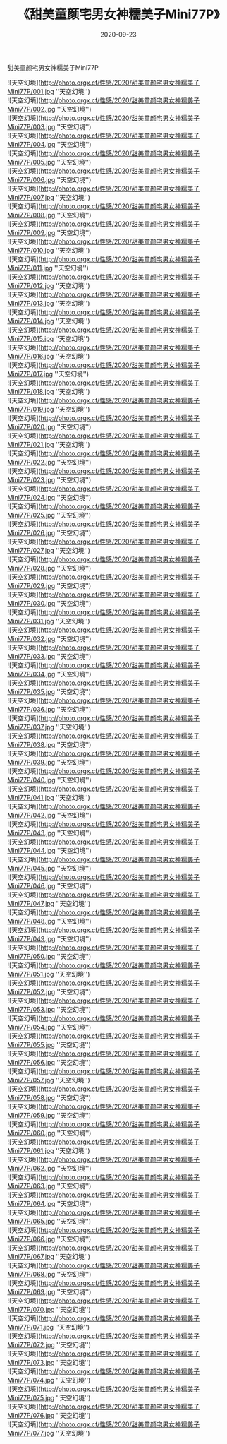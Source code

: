 ﻿---
layout: post
title:  《甜美童颜宅男女神糯美子Mini77P》
date:   2020-09-23
image: http://photo.orgx.cf/性感/2020/甜美童颜宅男女神糯美子Mini77P/000.jpg
categories: [美女, 性感, 泳衣]
---

甜美童颜宅男女神糯美子Mini77P



![天空幻境](http://photo.orgx.cf/性感/2020/甜美童颜宅男女神糯美子Mini77P/001.jpg ''天空幻境'') <br>
![天空幻境](http://photo.orgx.cf/性感/2020/甜美童颜宅男女神糯美子Mini77P/002.jpg ''天空幻境'') <br>
![天空幻境](http://photo.orgx.cf/性感/2020/甜美童颜宅男女神糯美子Mini77P/003.jpg ''天空幻境'') <br>
![天空幻境](http://photo.orgx.cf/性感/2020/甜美童颜宅男女神糯美子Mini77P/004.jpg ''天空幻境'') <br>
![天空幻境](http://photo.orgx.cf/性感/2020/甜美童颜宅男女神糯美子Mini77P/005.jpg ''天空幻境'') <br>
![天空幻境](http://photo.orgx.cf/性感/2020/甜美童颜宅男女神糯美子Mini77P/006.jpg ''天空幻境'') <br>
![天空幻境](http://photo.orgx.cf/性感/2020/甜美童颜宅男女神糯美子Mini77P/007.jpg ''天空幻境'') <br>
![天空幻境](http://photo.orgx.cf/性感/2020/甜美童颜宅男女神糯美子Mini77P/008.jpg ''天空幻境'') <br>
![天空幻境](http://photo.orgx.cf/性感/2020/甜美童颜宅男女神糯美子Mini77P/009.jpg ''天空幻境'') <br>
![天空幻境](http://photo.orgx.cf/性感/2020/甜美童颜宅男女神糯美子Mini77P/010.jpg ''天空幻境'') <br>
![天空幻境](http://photo.orgx.cf/性感/2020/甜美童颜宅男女神糯美子Mini77P/011.jpg ''天空幻境'') <br>
![天空幻境](http://photo.orgx.cf/性感/2020/甜美童颜宅男女神糯美子Mini77P/012.jpg ''天空幻境'') <br>
![天空幻境](http://photo.orgx.cf/性感/2020/甜美童颜宅男女神糯美子Mini77P/013.jpg ''天空幻境'') <br>
![天空幻境](http://photo.orgx.cf/性感/2020/甜美童颜宅男女神糯美子Mini77P/014.jpg ''天空幻境'') <br>
![天空幻境](http://photo.orgx.cf/性感/2020/甜美童颜宅男女神糯美子Mini77P/015.jpg ''天空幻境'') <br>
![天空幻境](http://photo.orgx.cf/性感/2020/甜美童颜宅男女神糯美子Mini77P/016.jpg ''天空幻境'') <br>
![天空幻境](http://photo.orgx.cf/性感/2020/甜美童颜宅男女神糯美子Mini77P/017.jpg ''天空幻境'') <br>
![天空幻境](http://photo.orgx.cf/性感/2020/甜美童颜宅男女神糯美子Mini77P/018.jpg ''天空幻境'') <br>
![天空幻境](http://photo.orgx.cf/性感/2020/甜美童颜宅男女神糯美子Mini77P/019.jpg ''天空幻境'') <br>
![天空幻境](http://photo.orgx.cf/性感/2020/甜美童颜宅男女神糯美子Mini77P/020.jpg ''天空幻境'') <br>
![天空幻境](http://photo.orgx.cf/性感/2020/甜美童颜宅男女神糯美子Mini77P/021.jpg ''天空幻境'') <br>
![天空幻境](http://photo.orgx.cf/性感/2020/甜美童颜宅男女神糯美子Mini77P/022.jpg ''天空幻境'') <br>
![天空幻境](http://photo.orgx.cf/性感/2020/甜美童颜宅男女神糯美子Mini77P/023.jpg ''天空幻境'') <br>
![天空幻境](http://photo.orgx.cf/性感/2020/甜美童颜宅男女神糯美子Mini77P/024.jpg ''天空幻境'') <br>
![天空幻境](http://photo.orgx.cf/性感/2020/甜美童颜宅男女神糯美子Mini77P/025.jpg ''天空幻境'') <br>
![天空幻境](http://photo.orgx.cf/性感/2020/甜美童颜宅男女神糯美子Mini77P/026.jpg ''天空幻境'') <br>
![天空幻境](http://photo.orgx.cf/性感/2020/甜美童颜宅男女神糯美子Mini77P/027.jpg ''天空幻境'') <br>
![天空幻境](http://photo.orgx.cf/性感/2020/甜美童颜宅男女神糯美子Mini77P/028.jpg ''天空幻境'') <br>
![天空幻境](http://photo.orgx.cf/性感/2020/甜美童颜宅男女神糯美子Mini77P/029.jpg ''天空幻境'') <br>
![天空幻境](http://photo.orgx.cf/性感/2020/甜美童颜宅男女神糯美子Mini77P/030.jpg ''天空幻境'') <br>
![天空幻境](http://photo.orgx.cf/性感/2020/甜美童颜宅男女神糯美子Mini77P/031.jpg ''天空幻境'') <br>
![天空幻境](http://photo.orgx.cf/性感/2020/甜美童颜宅男女神糯美子Mini77P/032.jpg ''天空幻境'') <br>
![天空幻境](http://photo.orgx.cf/性感/2020/甜美童颜宅男女神糯美子Mini77P/033.jpg ''天空幻境'') <br>
![天空幻境](http://photo.orgx.cf/性感/2020/甜美童颜宅男女神糯美子Mini77P/034.jpg ''天空幻境'') <br>
![天空幻境](http://photo.orgx.cf/性感/2020/甜美童颜宅男女神糯美子Mini77P/035.jpg ''天空幻境'') <br>
![天空幻境](http://photo.orgx.cf/性感/2020/甜美童颜宅男女神糯美子Mini77P/036.jpg ''天空幻境'') <br>
![天空幻境](http://photo.orgx.cf/性感/2020/甜美童颜宅男女神糯美子Mini77P/037.jpg ''天空幻境'') <br>
![天空幻境](http://photo.orgx.cf/性感/2020/甜美童颜宅男女神糯美子Mini77P/038.jpg ''天空幻境'') <br>
![天空幻境](http://photo.orgx.cf/性感/2020/甜美童颜宅男女神糯美子Mini77P/039.jpg ''天空幻境'') <br>
![天空幻境](http://photo.orgx.cf/性感/2020/甜美童颜宅男女神糯美子Mini77P/040.jpg ''天空幻境'') <br>
![天空幻境](http://photo.orgx.cf/性感/2020/甜美童颜宅男女神糯美子Mini77P/041.jpg ''天空幻境'') <br>
![天空幻境](http://photo.orgx.cf/性感/2020/甜美童颜宅男女神糯美子Mini77P/042.jpg ''天空幻境'') <br>
![天空幻境](http://photo.orgx.cf/性感/2020/甜美童颜宅男女神糯美子Mini77P/043.jpg ''天空幻境'') <br>
![天空幻境](http://photo.orgx.cf/性感/2020/甜美童颜宅男女神糯美子Mini77P/044.jpg ''天空幻境'') <br>
![天空幻境](http://photo.orgx.cf/性感/2020/甜美童颜宅男女神糯美子Mini77P/045.jpg ''天空幻境'') <br>
![天空幻境](http://photo.orgx.cf/性感/2020/甜美童颜宅男女神糯美子Mini77P/046.jpg ''天空幻境'') <br>
![天空幻境](http://photo.orgx.cf/性感/2020/甜美童颜宅男女神糯美子Mini77P/047.jpg ''天空幻境'') <br>
![天空幻境](http://photo.orgx.cf/性感/2020/甜美童颜宅男女神糯美子Mini77P/048.jpg ''天空幻境'') <br>
![天空幻境](http://photo.orgx.cf/性感/2020/甜美童颜宅男女神糯美子Mini77P/049.jpg ''天空幻境'') <br>
![天空幻境](http://photo.orgx.cf/性感/2020/甜美童颜宅男女神糯美子Mini77P/050.jpg ''天空幻境'') <br>
![天空幻境](http://photo.orgx.cf/性感/2020/甜美童颜宅男女神糯美子Mini77P/051.jpg ''天空幻境'') <br>
![天空幻境](http://photo.orgx.cf/性感/2020/甜美童颜宅男女神糯美子Mini77P/052.jpg ''天空幻境'') <br>
![天空幻境](http://photo.orgx.cf/性感/2020/甜美童颜宅男女神糯美子Mini77P/053.jpg ''天空幻境'') <br>
![天空幻境](http://photo.orgx.cf/性感/2020/甜美童颜宅男女神糯美子Mini77P/054.jpg ''天空幻境'') <br>
![天空幻境](http://photo.orgx.cf/性感/2020/甜美童颜宅男女神糯美子Mini77P/055.jpg ''天空幻境'') <br>
![天空幻境](http://photo.orgx.cf/性感/2020/甜美童颜宅男女神糯美子Mini77P/056.jpg ''天空幻境'') <br>
![天空幻境](http://photo.orgx.cf/性感/2020/甜美童颜宅男女神糯美子Mini77P/057.jpg ''天空幻境'') <br>
![天空幻境](http://photo.orgx.cf/性感/2020/甜美童颜宅男女神糯美子Mini77P/058.jpg ''天空幻境'') <br>
![天空幻境](http://photo.orgx.cf/性感/2020/甜美童颜宅男女神糯美子Mini77P/059.jpg ''天空幻境'') <br>
![天空幻境](http://photo.orgx.cf/性感/2020/甜美童颜宅男女神糯美子Mini77P/060.jpg ''天空幻境'') <br>
![天空幻境](http://photo.orgx.cf/性感/2020/甜美童颜宅男女神糯美子Mini77P/061.jpg ''天空幻境'') <br>
![天空幻境](http://photo.orgx.cf/性感/2020/甜美童颜宅男女神糯美子Mini77P/062.jpg ''天空幻境'') <br>
![天空幻境](http://photo.orgx.cf/性感/2020/甜美童颜宅男女神糯美子Mini77P/063.jpg ''天空幻境'') <br>
![天空幻境](http://photo.orgx.cf/性感/2020/甜美童颜宅男女神糯美子Mini77P/064.jpg ''天空幻境'') <br>
![天空幻境](http://photo.orgx.cf/性感/2020/甜美童颜宅男女神糯美子Mini77P/065.jpg ''天空幻境'') <br>
![天空幻境](http://photo.orgx.cf/性感/2020/甜美童颜宅男女神糯美子Mini77P/066.jpg ''天空幻境'') <br>
![天空幻境](http://photo.orgx.cf/性感/2020/甜美童颜宅男女神糯美子Mini77P/067.jpg ''天空幻境'') <br>
![天空幻境](http://photo.orgx.cf/性感/2020/甜美童颜宅男女神糯美子Mini77P/068.jpg ''天空幻境'') <br>
![天空幻境](http://photo.orgx.cf/性感/2020/甜美童颜宅男女神糯美子Mini77P/069.jpg ''天空幻境'') <br>
![天空幻境](http://photo.orgx.cf/性感/2020/甜美童颜宅男女神糯美子Mini77P/070.jpg ''天空幻境'') <br>
![天空幻境](http://photo.orgx.cf/性感/2020/甜美童颜宅男女神糯美子Mini77P/071.jpg ''天空幻境'') <br>
![天空幻境](http://photo.orgx.cf/性感/2020/甜美童颜宅男女神糯美子Mini77P/072.jpg ''天空幻境'') <br>
![天空幻境](http://photo.orgx.cf/性感/2020/甜美童颜宅男女神糯美子Mini77P/073.jpg ''天空幻境'') <br>
![天空幻境](http://photo.orgx.cf/性感/2020/甜美童颜宅男女神糯美子Mini77P/074.jpg ''天空幻境'') <br>
![天空幻境](http://photo.orgx.cf/性感/2020/甜美童颜宅男女神糯美子Mini77P/075.jpg ''天空幻境'') <br>
![天空幻境](http://photo.orgx.cf/性感/2020/甜美童颜宅男女神糯美子Mini77P/076.jpg ''天空幻境'') <br>
![天空幻境](http://photo.orgx.cf/性感/2020/甜美童颜宅男女神糯美子Mini77P/077.jpg ''天空幻境'') <br>